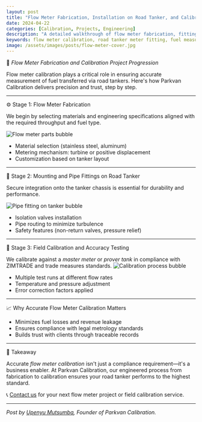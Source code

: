 ```yaml
---
layout: post
title: "Flow Meter Fabrication, Installation on Road Tanker, and Calibration: A Step-by-Step Project Progression"
date: 2024-04-22
categories: [Calibration, Projects, Engineering]
description: "A detailed walkthrough of flow meter fabrication, fitting on a road tanker, and final calibration for accurate fuel measurement. Ideal for professionals in fuel logistics, transport, and engineering."
keywords: flow meter calibration, road tanker meter fitting, fuel measurement, volumetric calibration Zimbabwe, flow meter installation, petroleum engineering, Parkvan Calibration
image: /assets/images/posts/flow-meter-cover.jpg
---
```


🚛 *Flow Meter Fabrication and Calibration Project Progression*

Flow meter calibration plays a critical role in ensuring accurate measurement of fuel transferred via road tankers. Here's how Parkvan Calibration delivers precision and trust, step by step.

---

⚙️ Stage 1: Flow Meter Fabrication

We begin by selecting materials and engineering specifications aligned with the required throughput and fuel type.

![Flow meter parts bubble](/assets/images/posts/flow-fabrication-placeholder.jpg)

- Material selection (stainless steel, aluminum)
- Metering mechanism: turbine or positive displacement
- Customization based on tanker layout

---

🔩 Stage 2: Mounting and Pipe Fittings on Road Tanker

Secure integration onto the tanker chassis is essential for durability and performance.

![Pipe fitting on tanker bubble](/assets/images/posts/pipe-fitting-placeholder.jpg)

- Isolation valves installation
- Pipe routing to minimize turbulence
- Safety features (non-return valves, pressure relief)

---

🎯 Stage 3: Field Calibration and Accuracy Testing

We calibrate against a *master meter* or *prover tank* in compliance with ZIMTRADE and trade measures standards.
![Calibration process bubble](/assets/images/posts/calibration-placeholder.jpg)

- Multiple test runs at different flow rates
- Temperature and pressure adjustment
- Error correction factors applied

---

📈 Why Accurate Flow Meter Calibration Matters

- Minimizes fuel losses and revenue leakage
- Ensures compliance with legal metrology standards
- Builds trust with clients through traceable records

---

🧠 Takeaway

Accurate *flow meter calibration* isn't just a compliance requirement—it's a business enabler. At Parkvan Calibration, our engineered process from fabrication to calibration ensures your road tanker performs to the highest standard.

📞 [Contact us](https://parkvan-calibration.co.zw) for your next flow meter project or field calibration service.

---

*Post by [Upenyu Mutsumba](https://parkvan-calibration.co.zw/about), Founder of Parkvan Calibration.*
